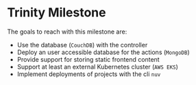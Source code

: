 # Trinity Milestone

The goals to reach with this milestone are:

- Use the database (`CouchDB`) with the controller 
- Deploy an user accessible database for the actions (`MongoDB`)
- Provide support for storing static frontend content
- Support at least an external Kubernetes cluster (`AWS EKS`)
- Implement deployments of projects with the cli `nuv`
